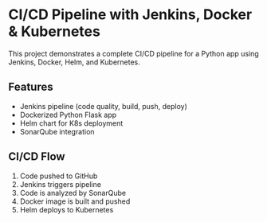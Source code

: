 # CI/CD Pipeline with Jenkins, Docker & Kubernetes

This project demonstrates a complete CI/CD pipeline for a Python app using Jenkins, Docker, Helm, and Kubernetes.

## Features
- Jenkins pipeline (code quality, build, push, deploy)
- Dockerized Python Flask app
- Helm chart for K8s deployment
- SonarQube integration

## CI/CD Flow
1. Code pushed to GitHub
2. Jenkins triggers pipeline
3. Code is analyzed by SonarQube
4. Docker image is built and pushed
5. Helm deploys to Kubernetes
